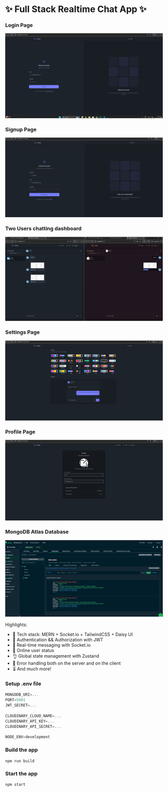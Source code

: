 # ✨ Full Stack Realtime Chat App ✨

### Login Page
![Demo App](https://github.com/PranayHaldiya/chatty-chat-web-app/blob/main/frontend/public/Screenshot%202025-02-26%20150547.png)

### Signup Page
![Demo App](https://github.com/PranayHaldiya/chatty-chat-web-app/blob/main/frontend/public/Screenshot%202025-02-26%20150600.png)

### Two Users chatting dashboard
![Demo App](https://github.com/PranayHaldiya/chatty-chat-web-app/blob/main/frontend/public/Screenshot%202025-02-26%20150500.png)

### Settings Page
![Demo App](https://github.com/PranayHaldiya/chatty-chat-web-app/blob/main/frontend/public/Screenshot%202025-02-26%20150833.png)

### Profile Page
![Demo App](https://github.com/PranayHaldiya/chatty-chat-web-app/blob/main/frontend/public/Screenshot%202025-02-26%20150526.png)

### MongoDB Atlas Database
![Demo App](https://github.com/PranayHaldiya/chatty-chat-web-app/blob/main/frontend/public/Screenshot%202025-02-26%20150653.png)

Highlights:

- 🌟 Tech stack: MERN + Socket.io + TailwindCSS + Daisy UI
- 🎃 Authentication && Authorization with JWT
- 👾 Real-time messaging with Socket.io
- 🚀 Online user status
- 👌 Global state management with Zustand
- 🐞 Error handling both on the server and on the client
- ⏳ And much more!

### Setup .env file

```js
MONGODB_URI=...
PORT=5001
JWT_SECRET=...

CLOUDINARY_CLOUD_NAME=...
CLOUDINARY_API_KEY=...
CLOUDINARY_API_SECRET=...

NODE_ENV=development
```

### Build the app

```shell
npm run build
```

### Start the app

```shell
npm start
```
